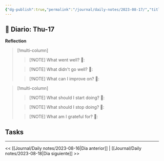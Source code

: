 ```yaml
---
{"dg-publish":true,"permalink":"/journal/daily-notes/2023-08-17/","title":"2023-08-17","tags":["Daily"],"noteIcon":"","created":"2023-08-17T21:37:55.000-05:00","updated":"2023-08-17T20:36:17.000-05:00"}
---
```



## 📅 Diario: Thu-17


**Reflection**

> [!multi-column]
> 
> > [!NOTE] What went well?
> > 💭: 
> 
> > [!NOTE] What didn't go well?
> > 💭:
> 
> > [!NOTE] What can I improve on?
> > 💭:
> 

> [!multi-column]
> 
> > [!NOTE] What should I start doing?
> > 💭:
> 
> > [!NOTE] What should I stop doing?
> > 💭:
> 
> > [!NOTE] What am I grateful for?
> > 💭:
> 

## Tasks

- - - 

<< [[Journal/Daily notes/2023-08-16\|Dia anterior]] | [[Journal/Daily notes/2023-08-18\|Dia siguiente]] >>
